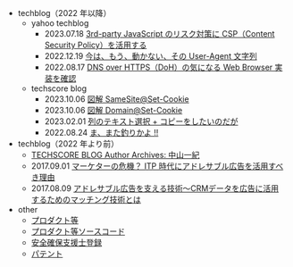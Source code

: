 - techblog（2022 年以降）
	- yahoo techblog
		- 2023.07.18 [3rd-party JavaScript のリスク対策に CSP（Content Security Policy）を活用する](https://techblog.yahoo.co.jp/entry/2023071830429434/)
		- 2022.12.19 [今は、もう、動かない、その User-Agent 文字列](https://techblog.yahoo.co.jp/entry/2022121930384728/)
		- 2022.08.17 [DNS over HTTPS（DoH）の気になる Web Browser 実装を確認](https://techblog.yahoo.co.jp/entry/2022081730334612/)
	- techscore blog
		- 2023.10.06 [図解 SameSite@Set-Cookie](https://blog.techscore.com/entry/2023/10/06/110100)
		- 2023.10.06 [図解 Domain@Set-Cookie](https://blog.techscore.com/entry/2023/10/06/110000)
		- 2023.02.01 [列のテキスト選択 + コピーをしたいのだが](https://blog.techscore.com/entry/2023/02/01/080000)
		- 2022.08.24 [ま、また釣りかよ !!](https://blog.techscore.com/entry/2022/08/24/150000)
- techblog（2022 年より前）
	- [TECHSCORE BLOG Author Archives: 中山一紀](https://techscore.com/blog/author/nakayama-kazuki)
	- 2017.09.01 [マーケターの危機？ ITP 時代にアドレサブル広告を活用すべき理由](https://www.synergy-marketing.co.jp/blog/itp_and_addressable-advertising)
	- 2017.08.09 [アドレサブル広告を支える技術～CRMデータを広告に活用するためのマッチング技術とは](https://www.synergy-marketing.co.jp/blog/technology-of-addressable-advertising)
- other
	- [プロダクト等](https://pj-corridor.net)
	- [プロダクト等ソースコード](https://github.com/nakayama-kazuki)
	- [安全確保支援士登録](https://riss.ipa.go.jp/r?r=019480)
	- [パテント](https://patentfield.com/patents?q=%E4%B8%AD%E5%B1%B1%E4%B8%80%E7%B4%80)
